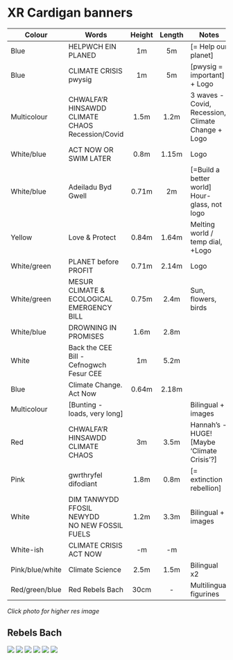 # XR Cardigan banners

| Colour | Words                 | Height | Length | Notes | Photo |
|--------|-----------------------|:------:|:------:|-------|-------|
| Blue   | HELPWCH EIN PLANED    | 1m     | 5m     | [= Help our planet] | [![banner](https://res.cloudinary.com/growdigital/image/upload/w_80/v1658268391/xr/banner-2-helpwch-ein-planed.jpg)](https://res.cloudinary.com/growdigital/image/upload/v1658268391/xr/banner-2-helpwch-ein-planed.jpg) |
| Blue   | CLIMATE CRISIS pwysig | 1m     | 5m     | [pwysig = important] + Logo | [![banner](https://res.cloudinary.com/growdigital/image/upload/w_80/v1658268392/xr/banner-3-climate-crisis.jpg)](https://res.cloudinary.com/growdigital/image/upload/v1658268392/xr/banner-3-climate-crisis.jpg) | 
| Multicolour | CHWALFA’R HINSAWDD<br>CLIMATE CHAOS<br>Recession/Covid | 1.5m | 1.2m | 3 waves - Covid, Recession, Climate Change  + Logo | [![banner](https://res.cloudinary.com/growdigital/image/upload/w_80/v1658268392/xr/banner-4-chwalfa-rhinsawdd-climate-chaos.jpg)](https://res.cloudinary.com/growdigital/image/upload/v1658268392/xr/banner-4-chwalfa-rhinsawdd-climate-chaos.jpg) |
| White/blue | ACT NOW OR SWIM LATER | 0.8m | 1.15m | Logo | [![banner](https://res.cloudinary.com/growdigital/image/upload/w_80/v1658268392/xr/banner-5-act-now-or-swim-later.jpg)](https://res.cloudinary.com/growdigital/image/upload/v1658268392/xr/banner-5-act-now-or-swim-later.jpg) |
| White/blue | Adeiladu Byd Gwell | 0.71m | 2m | [=Build a better world] Hour-glass, not logo | [![banner](https://res.cloudinary.com/growdigital/image/upload/w_80/v1658268392/xr/banner-6-adeiladu-byd-gwell.jpg)](https://res.cloudinary.com/growdigital/image/upload/v1658268392/xr/banner-6-adeiladu-byd-gwell.jpg) |
| Yellow | Love & Protect | 0.84m | 1.64m | Melting world / temp dial, +Logo |  |
| White/green | PLANET before PROFIT | 0.71m | 2.14m | Logo | [![banner](https://res.cloudinary.com/growdigital/image/upload/w_80/v1658268392/xr/banner-8-planet-before-profit.jpg)](https://res.cloudinary.com/growdigital/image/upload/v1658268392/xr/banner-8-planet-before-profit.jpg) |
| White/green | MESUR CLIMATE & ECOLOGICAL EMERGENCY BILL | 0.75m | 2.4m | Sun, flowers, birds | [![banner](https://res.cloudinary.com/growdigital/image/upload/w_80/v1658268392/xr/banner-9-mesur-cee-bill.jpg)](https://res.cloudinary.com/growdigital/image/upload/v1658268392/xr/banner-9-mesur-cee-bill.jpg) |
| White/blue | DROWNING IN PROMISES | 1.6m  | 2.8m |  | |
| White | Back the CEE Bill - Cefnogwch Fesur CEE | 1m | 5.2m | | |
| Blue  | Climate Change. Act Now  | 0.64m  | 2.18m  | | [![banner](https://res.cloudinary.com/growdigital/image/upload/w_80/v1658269697/xr/banner-climate-change-act-now.jpg)](https://res.cloudinary.com/growdigital/image/upload/v1658269697/xr/banner-climate-change-act-now.jpg) |
| Multicolour | [Bunting - loads, very long] | | | Bilingual + images | |
| Red | CHWALFA’R HINSAWDD<br>CLIMATE CHAOS  | 3m | 3.5m | Hannah’s - HUGE! [Maybe ‘Climate Crisis’?] | |
| Pink | gwrthryfel difodiant | 1.8m | 0.8m | [= extinction rebellion] | [![banner](https://res.cloudinary.com/growdigital/image/upload/w_80/v1659261585/xr/banner-gwrthryfel-difodiant.jpg)](https://res.cloudinary.com/growdigital/image/upload/v1659261585/xr/banner-gwrthryfel-difodiant.jpg)|
| White | DIM TANWYDD FFOSIL NEWYDD<br>NO NEW FOSSIL FUELS | 1.2m | 3.3m | Bilingual + images | [![banner](https://res.cloudinary.com/growdigital/image/upload/w_80/v1659262591/xr/banner-no-new-fossil-fuels.jpg)](https://res.cloudinary.com/growdigital/image/upload/v1659262591/xr/banner-no-new-fossil-fuels.jpg)|
| White-ish | CLIMATE CRISIS ACT NOW | -m | -m | | [![banner](https://res.cloudinary.com/growdigital/image/upload/w_80/v1661286912/xr/climate-crisis-act-now.jpg)](https://res.cloudinary.com/growdigital/image/upload/v1661286912/xr/climate-crisis-act-now.jpg)|
| Pink/blue/white| Climate Science | 2.5m | 1.5m | Bilingual x2 | [![banner](https://res.cloudinary.com/growdigital/image/upload/w_80/v1661286913/xr/climate-science.jpg)](https://res.cloudinary.com/growdigital/image/upload/v1661286913/xr/climate-science.jpg)|
| Red/green/blue| Red Rebels Bach | 30cm | - | Multilingual figurines | [![figurines](https://res.cloudinary.com/growdigital/image/upload/w_80/v1661541400/xr/red-rebels-bach.jpg)](https://res.cloudinary.com/growdigital/image/upload/v1661541400/xr/red-rebels-bach.jpg)|

_Click photo for higher res image_


## Rebels Bach

<!-- Add images to <div class="fotorama"></div> -->
<div class="fotorama">
  <img src="https://res.cloudinary.com/growdigital/image/upload/v1661602276/xr/rebels-bach-green-tree.jpg">
  <img src="https://res.cloudinary.com/growdigital/image/upload/v1661602276/xr/rebels-bach-green-tree.jpg">
  <img src="https://res.cloudinary.com/growdigital/image/upload/v1661541400/xr/red-rebels-bach.jpg">
  <img src="https://res.cloudinary.com/growdigital/image/upload/v1661602276/xr/rebels-bach-green-tree.jpg">
  <img src="https://res.cloudinary.com/growdigital/image/upload/v1661602276/xr/rebels-bach-code-red.jpg">
  <img src="https://res.cloudinary.com/growdigital/image/upload/v1661541400/xr/red-rebels-bach.jpg">
</div>

